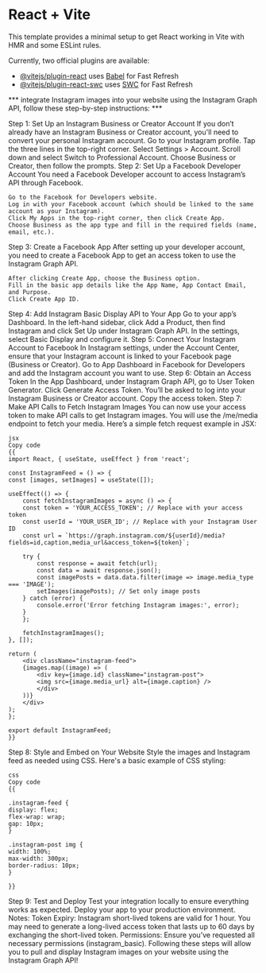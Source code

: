 # React + Vite

This template provides a minimal setup to get React working in Vite with HMR and some ESLint rules.

Currently, two official plugins are available:

- [@vitejs/plugin-react](https://github.com/vitejs/vite-plugin-react/blob/main/packages/plugin-react/README.md) uses [Babel](https://babeljs.io/) for Fast Refresh
- [@vitejs/plugin-react-swc](https://github.com/vitejs/vite-plugin-react-swc) uses [SWC](https://swc.rs/) for Fast Refresh


*** integrate Instagram images into your website using the Instagram Graph API, follow these step-by-step instructions: ***

Step 1: 
    Set Up an Instagram Business or Creator Account
    If you don’t already have an Instagram Business or Creator account, you'll need to convert your personal Instagram account.
    Go to your Instagram profile.
    Tap the three lines in the top-right corner.
    Select Settings > Account.
    Scroll down and select Switch to Professional Account.
    Choose Business or Creator, then follow the prompts.
Step 2: 
    Set Up a Facebook Developer Account
    You need a Facebook Developer account to access Instagram’s API through Facebook.

    Go to the Facebook for Developers website.
    Log in with your Facebook account (which should be linked to the same account as your Instagram).
    Click My Apps in the top-right corner, then click Create App.
    Choose Business as the app type and fill in the required fields (name, email, etc.).
Step 3: 
    Create a Facebook App
    After setting up your developer account, you need to create a Facebook App to get an access token to use the Instagram Graph API.

    After clicking Create App, choose the Business option.
    Fill in the basic app details like the App Name, App Contact Email, and Purpose.
    Click Create App ID.
Step 4: 
    Add Instagram Basic Display API to Your App
    Go to your app’s Dashboard.
    In the left-hand sidebar, click Add a Product, then find Instagram and click Set Up under Instagram Graph API.
    In the settings, select Basic Display and configure it.
Step 5: 
    Connect Your Instagram Account to Facebook
    In Instagram settings, under the Account Center, ensure that your Instagram account is linked to your Facebook page (Business or Creator).
    Go to App Dashboard in Facebook for Developers and add the Instagram account you want to use.
Step 6: 
    Obtain an Access Token
    In the App Dashboard, under Instagram Graph API, go to User Token Generator.
    Click Generate Access Token.
    You’ll be asked to log into your Instagram Business or Creator account.
    Copy the access token.
Step 7: 
    Make API Calls to Fetch Instagram Images
    You can now use your access token to make API calls to get Instagram images. You will use the /me/media endpoint to fetch your media.
    Here’s a simple fetch request example in JSX:

    jsx
    Copy code
    {{
    import React, { useState, useEffect } from 'react';

    const InstagramFeed = () => {
    const [images, setImages] = useState([]);

    useEffect(() => {
        const fetchInstagramImages = async () => {
        const token = 'YOUR_ACCESS_TOKEN'; // Replace with your access token
        const userId = 'YOUR_USER_ID'; // Replace with your Instagram User ID
        const url = `https://graph.instagram.com/${userId}/media?fields=id,caption,media_url&access_token=${token}`;

        try {
            const response = await fetch(url);
            const data = await response.json();
            const imagePosts = data.data.filter(image => image.media_type === 'IMAGE');
            setImages(imagePosts); // Set only image posts
        } catch (error) {
            console.error('Error fetching Instagram images:', error);
        }
        };

        fetchInstagramImages();
    }, []);

    return (
        <div className="instagram-feed">
        {images.map((image) => (
            <div key={image.id} className="instagram-post">
            <img src={image.media_url} alt={image.caption} />
            </div>
        ))}
        </div>
    );
    };

    export default InstagramFeed;
    }}

Step 8: 
    Style and Embed on Your Website
    Style the images and Instagram feed as needed using CSS. Here's a basic example of CSS styling:

    css
    Copy code
    {{

    .instagram-feed {
    display: flex;
    flex-wrap: wrap;
    gap: 10px;
    }

    .instagram-post img {
    width: 100%;
    max-width: 300px;
    border-radius: 10px;
    }

    }}

Step 9: 
    Test and Deploy
    Test your integration locally to ensure everything works as expected.
    Deploy your app to your production environment.
Notes:
    Token Expiry: Instagram short-lived tokens are valid for 1 hour. You may need to generate a long-lived access token that lasts up to 60 days by exchanging the short-lived token.
    Permissions: Ensure you’ve requested all necessary permissions (instagram_basic).
    Following these steps will allow you to pull and display Instagram images on your website using the Instagram Graph API!